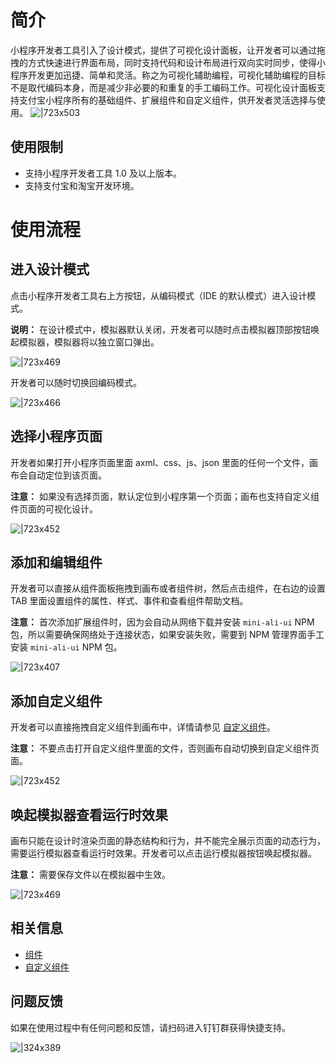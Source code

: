 
# 简介
小程序开发者工具引入了设计模式，提供了可视化设计面板，让开发者可以通过拖拽的方式快速进行界面布局，同时支持代码和设计布局进行双向实时同步，使得小程序开发更加迅捷、简单和灵活。称之为可视化辅助编程，可视化辅助编程的目标不是取代编码本身，而是减少非必要的和重复的手工编码工作。可视化设计面板支持支付宝小程序所有的基础组件、扩展组件和自定义组件，供开发者灵活选择与使用。
![|723x503](https://gw.alipayobjects.com/zos/skylark-tools/public/files/7c9b1d2c4a9dcf3996b2479b6c9829c6.png?x-oss-process=image/resize,w_1500#align=left&display=inline&height=519&margin=%5Bobject%20Object%5D&originHeight=1044&originWidth=1500&status=done&style=none&width=746)

## 使用限制

- 支持小程序开发者工具 1.0 及以上版本。
- 支持支付宝和淘宝开发环境。

# 使用流程

## 进入设计模式
点击小程序开发者工具右上方按钮，从编码模式（IDE 的默认模式）进入设计模式。

**说明：** 在设计模式中，模拟器默认关闭，开发者可以随时点击模拟器顶部按钮唤起模拟器，模拟器将以独立窗口弹出。

![|723x469](https://gw.alipayobjects.com/zos/skylark-tools/public/files/14951379d92241b35d24904a1c327ef8.png?x-oss-process=image/resize,w_1500#align=left&display=inline&height=484&margin=%5Bobject%20Object%5D&originHeight=974&originWidth=1500&status=done&style=none&width=746)

开发者可以随时切换回编码模式。

![|723x466](https://gw.alipayobjects.com/zos/skylark-tools/public/files/dfd584cff82500c1698a33f6a6a62611.png?x-oss-process=image/resize,w_1500#align=left&display=inline&height=481&margin=%5Bobject%20Object%5D&originHeight=967&originWidth=1500&status=done&style=none&width=746)

## 选择小程序页面
开发者如果打开小程序页面里面 axml、css、js、json 里面的任何一个文件，画布会自动定位到该页面。

**注意：** 如果没有选择页面，默认定位到小程序第一个页面；画布也支持自定义组件页面的可视化设计。

![|723x452](https://gw.alipayobjects.com/zos/skylark-tools/public/files/3d36014a29897449259e616eaaed6616.png?x-oss-process=image/resize,w_1500#align=left&display=inline&height=466&margin=%5Bobject%20Object%5D&originHeight=938&originWidth=1500&status=done&style=none&width=746)

## 添加和编辑组件
开发者可以直接从组件面板拖拽到画布或者组件树，然后点击组件，在右边的设置 TAB 里面设置组件的属性、样式、事件和查看组件帮助文档。

**注意：** 首次添加扩展组件时，因为会自动从网络下载并安装 `mini-ali-ui` NPM 包，所以需要确保网络处于连接状态，如果安装失败，需要到 NPM 管理界面手工安装 `mini-ali-ui` NPM 包。

![|723x407](https://gw.alipayobjects.com/zos/skylark-tools/public/files/fdbf5f8d08c925560243e53dd65550a5.gif#align=left&display=inline&height=420&margin=%5Bobject%20Object%5D&originHeight=540&originWidth=960&status=done&style=none&width=746)

## 添加自定义组件
开发者可以直接拖拽自定义组件到画布中，详情请参见 [自定义组件](https://opendocs.alipay.com/mini/framework/custom-component-overview)。

**注意：** 不要点击打开自定义组件里面的文件，否则画布自动切换到自定义组件页面。

![|723x452](https://gw.alipayobjects.com/zos/skylark-tools/public/files/441d46e45731a162851ea996800dbd21.png?x-oss-process=image/resize,w_1500#align=left&display=inline&height=466&margin=%5Bobject%20Object%5D&originHeight=938&originWidth=1500&status=done&style=none&width=746)

## 唤起模拟器查看运行时效果
画布只能在设计时渲染页面的静态结构和行为，并不能完全展示页面的动态行为，需要运行模拟器查看运行时效果。开发者可以点击运行模拟器按钮唤起模拟器。

**注意：** 需要保存文件以在模拟器中生效。

![|723x469](https://gw.alipayobjects.com/zos/skylark-tools/public/files/931188a6abb5b53095ab9a8242866685.png?x-oss-process=image/resize,w_1500#align=left&display=inline&height=484&margin=%5Bobject%20Object%5D&originHeight=974&originWidth=1500&status=done&style=none&width=746)

## 相关信息

- [组件](https://opendocs.alipay.com/mini/component) 
- [自定义组件](https://opendocs.alipay.com/mini/framework/custom-component-overview)

## 问题反馈
如果在使用过程中有任何问题和反馈，请扫码进入钉钉群获得快捷支持。

![|324x389](https://mdn.alipayobjects.com/afts/img/A*YDMTTZ8r1x4AAAAAAAAAAAAAAa8wAA/original?bz=openpt_doc&t=xDK-twjfAUdbE748mZcGAQAAAABkMK8AAAAA#align=left&display=inline&height=389&margin=%5Bobject%20Object%5D&originHeight=389&originWidth=324&status=done&style=none&width=324)
